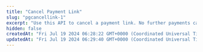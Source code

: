 ```yaml
---
title: "Cancel Payment Link"
slug: "pgcancellink-1"
excerpt: "Use this API to cancel a payment link. No further payments can be done against a cancelled link. Only a link in ACTIVE status can be cancelled."
hidden: false
createdAt: "Fri Jul 19 2024 06:28:22 GMT+0000 (Coordinated Universal Time)"
updatedAt: "Fri Jul 19 2024 06:29:40 GMT+0000 (Coordinated Universal Time)"
---
```

